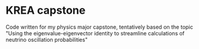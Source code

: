 # KREA capstone

Code written for my physics major capstone, tentatively based on the topic "Using the eigenvalue-eigenvector identity to streamline calculations of neutrino oscillation probabilities"